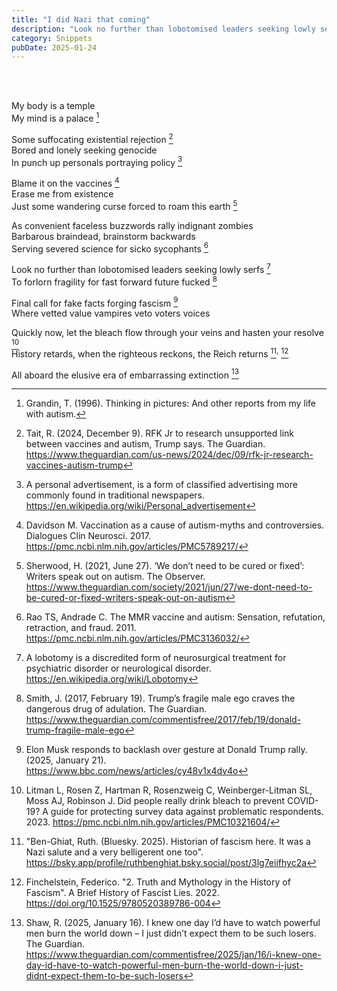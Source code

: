 ```yaml
---
title: "I did Nazi that coming"
description: "Look no further than lobotomised leaders seeking lowly serfs, To forlorn fragility for fast forward future fucked, Final call for fake facts foraging fascism, Where vetted value vampires veto voters voices.."
category: Snippets
pubDate: 2025-01-24
---
```

<br>
<br>

My body is a temple   
My mind is a palace [^1]
 
Some suffocating existential rejection [^2]  
Bored and lonely seeking genocide  
In punch up personals portraying policy [^4]  

Blame it on the vaccines [^5]  
Erase me from existence  
Just some wandering curse forced to roam this earth [^6]  

As convenient faceless buzzwords rally indignant zombies  
Barbarous braindead, brainstorm backwards  
Serving severed science for sicko sycophants [^8]  

Look no further than lobotomised leaders seeking lowly serfs [^9]  
To forlorn fragility for fast forward future fucked [^10]  

Final call for fake facts forging fascism [^11]  
Where vetted value vampires veto voters voices 

Quickly now, let the bleach flow through your veins and hasten your resolve [^13]  
History retards, when the righteous reckons, the Reich returns [^14]<sup>,</sup> [^15]  

All aboard the elusive era of embarrassing extinction [^16]  

[^1]: Grandin, T. (1996). Thinking in pictures: And other reports from my life with autism.

[^2]: Tait, R. (2024, December 9). RFK Jr to research unsupported link between vaccines and autism, Trump says. The Guardian. https://www.theguardian.com/us-news/2024/dec/09/rfk-jr-research-vaccines-autism-trump

[^4]: A personal advertisement, is a form of classified advertising more commonly found in traditional newspapers. https://en.wikipedia.org/wiki/Personal_advertisement

[^5]: Davidson M. Vaccination as a cause of autism-myths and controversies. Dialogues Clin Neurosci. 2017. https://pmc.ncbi.nlm.nih.gov/articles/PMC5789217/

[^6]: Sherwood, H. (2021, June 27). ‘We don’t need to be cured or fixed’: Writers speak out on autism. The Observer. https://www.theguardian.com/society/2021/jun/27/we-dont-need-to-be-cured-or-fixed-writers-speak-out-on-autism

[^8]: Rao TS, Andrade C. The MMR vaccine and autism: Sensation, refutation, retraction, and fraud. 2011. https://pmc.ncbi.nlm.nih.gov/articles/PMC3136032/

[^9]: A lobotomy is a discredited form of neurosurgical treatment for psychiatric disorder or neurological disorder. https://en.wikipedia.org/wiki/Lobotomy

[^10]: Smith, J. (2017, February 19). Trump’s fragile male ego craves the dangerous drug of adulation. The Guardian. https://www.theguardian.com/commentisfree/2017/feb/19/donald-trump-fragile-male-ego

[^11]: Elon Musk responds to backlash over gesture at Donald Trump rally. (2025, January 21). https://www.bbc.com/news/articles/cy48v1x4dv4o


[^13]: Litman L, Rosen Z, Hartman R, Rosenzweig C, Weinberger-Litman SL, Moss AJ, Robinson J. Did people really drink bleach to prevent COVID-19? A guide for protecting survey data against problematic respondents. 2023. 
https://pmc.ncbi.nlm.nih.gov/articles/PMC10321604/

[^14]: "Ben-Ghiat, Ruth. (Bluesky. 2025). Historian of fascism here. It was a Nazi salute and a very belligerent one too".  https://bsky.app/profile/ruthbenghiat.bsky.social/post/3lg7eiifhyc2a

[^15]: Finchelstein, Federico. "2. Truth and Mythology in the History of Fascism". A Brief History of Fascist Lies. 2022. https://doi.org/10.1525/9780520389786-004

[^16]: Shaw, R. (2025, January 16). I knew one day I’d have to watch powerful men burn the world down – I just didn’t expect them to be such losers. The Guardian. https://www.theguardian.com/commentisfree/2025/jan/16/i-knew-one-day-id-have-to-watch-powerful-men-burn-the-world-down-i-just-didnt-expect-them-to-be-such-losers
